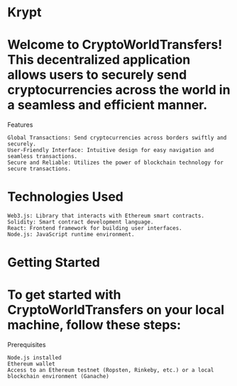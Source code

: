 # Krypt

# Welcome to CryptoWorldTransfers! This decentralized application allows users to securely send cryptocurrencies across the world in a seamless and efficient manner.
Features

    Global Transactions: Send cryptocurrencies across borders swiftly and securely.
    User-Friendly Interface: Intuitive design for easy navigation and seamless transactions.
    Secure and Reliable: Utilizes the power of blockchain technology for secure transactions.

# Technologies Used

    Web3.js: Library that interacts with Ethereum smart contracts.
    Solidity: Smart contract development language.
    React: Frontend framework for building user interfaces.
    Node.js: JavaScript runtime environment.

# Getting Started

# To get started with CryptoWorldTransfers on your local machine, follow these steps:
Prerequisites

    Node.js installed
    Ethereum wallet 
    Access to an Ethereum testnet (Ropsten, Rinkeby, etc.) or a local blockchain environment (Ganache)
